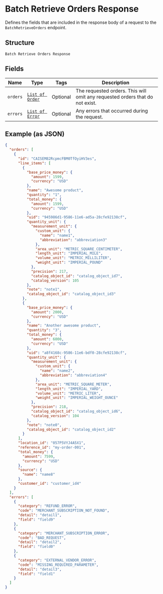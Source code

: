 
# Batch Retrieve Orders Response

Defines the fields that are included in the response body of
a request to the `BatchRetrieveOrders` endpoint.

## Structure

`Batch Retrieve Orders Response`

## Fields

| Name | Type | Tags | Description |
|  --- | --- | --- | --- |
| `orders` | [`List of Order`](../../doc/models/order.md) | Optional | The requested orders. This will omit any requested orders that do not exist. |
| `errors` | [`List of Error`](../../doc/models/error.md) | Optional | Any errors that occurred during the request. |

## Example (as JSON)

```json
{
  "orders": [
    {
      "id": "CAISEM82RcpmcFBM0TfOyiHV3es",
      "line_items": [
        {
          "base_price_money": {
            "amount": 1599,
            "currency": "USD"
          },
          "name": "Awesome product",
          "quantity": "1",
          "total_money": {
            "amount": 1599,
            "currency": "USD"
          },
          "uid": "945986d1-9586-11e6-ad5a-28cfe92138cf",
          "quantity_unit": {
            "measurement_unit": {
              "custom_unit": {
                "name": "name1",
                "abbreviation": "abbreviation3"
              },
              "area_unit": "METRIC_SQUARE_CENTIMETER",
              "length_unit": "IMPERIAL_MILE",
              "volume_unit": "METRIC_MILLILITER",
              "weight_unit": "IMPERIAL_POUND"
            },
            "precision": 217,
            "catalog_object_id": "catalog_object_id7",
            "catalog_version": 105
          },
          "note": "note1",
          "catalog_object_id": "catalog_object_id3"
        },
        {
          "base_price_money": {
            "amount": 2000,
            "currency": "USD"
          },
          "name": "Another awesome product",
          "quantity": "3",
          "total_money": {
            "amount": 6000,
            "currency": "USD"
          },
          "uid": "a8f4168c-9586-11e6-bdf0-28cfe92138cf",
          "quantity_unit": {
            "measurement_unit": {
              "custom_unit": {
                "name": "name2",
                "abbreviation": "abbreviation4"
              },
              "area_unit": "METRIC_SQUARE_METER",
              "length_unit": "IMPERIAL_YARD",
              "volume_unit": "METRIC_LITER",
              "weight_unit": "IMPERIAL_WEIGHT_OUNCE"
            },
            "precision": 218,
            "catalog_object_id": "catalog_object_id6",
            "catalog_version": 104
          },
          "note": "note0",
          "catalog_object_id": "catalog_object_id2"
        }
      ],
      "location_id": "057P5VYJ4A5X1",
      "reference_id": "my-order-001",
      "total_money": {
        "amount": 7599,
        "currency": "USD"
      },
      "source": {
        "name": "name8"
      },
      "customer_id": "customer_id4"
    }
  ],
  "errors": [
    {
      "category": "REFUND_ERROR",
      "code": "MERCHANT_SUBSCRIPTION_NOT_FOUND",
      "detail": "detail1",
      "field": "field9"
    },
    {
      "category": "MERCHANT_SUBSCRIPTION_ERROR",
      "code": "BAD_REQUEST",
      "detail": "detail2",
      "field": "field0"
    },
    {
      "category": "EXTERNAL_VENDOR_ERROR",
      "code": "MISSING_REQUIRED_PARAMETER",
      "detail": "detail3",
      "field": "field1"
    }
  ]
}
```


